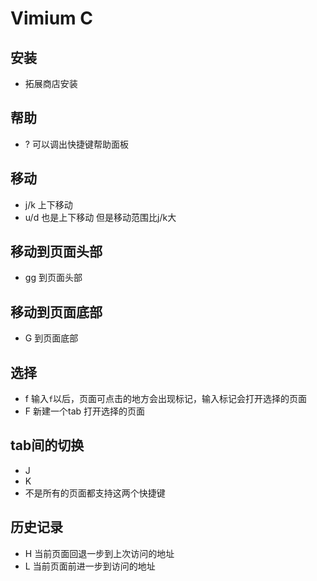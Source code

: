 # Vimium C

## 安装
* 拓展商店安装

## 帮助
* ? 可以调出快捷键帮助面板

## 移动
* j/k 上下移动
* u/d 也是上下移动 但是移动范围比j/k大

## 移动到页面头部
* gg 到页面头部

## 移动到页面底部
* G 到页面底部

## 选择
* f 输入`f`以后，页面可点击的地方会出现标记，输入标记会打开选择的页面
* F 新建一个tab 打开选择的页面

## tab间的切换
* J
* K
* 不是所有的页面都支持这两个快捷键

## 历史记录
* H 当前页面回退一步到上次访问的地址
* L 当前页面前进一步到访问的地址
